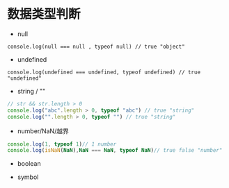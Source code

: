 # 数据类型判断

+ null
```
console.log(null === null , typeof null) // true "object"
```

+ undefined
```
console.log(undefined === undefined, typeof undefined) // true "undefined"
```

+ string / ""

```js
// str && str.length > 0
console.log("abc".length > 0, typeof "abc") // true "string"
console.log("".length > 0, typeof "") // true "string"
```

+ number/NaN/越界
```js
console.log(1, typeof 1)// 1 number
console.log(isNaN(NaN),NaN === NaN, typeof NaN)// true false "number"
```


+ boolean

+ symbol




